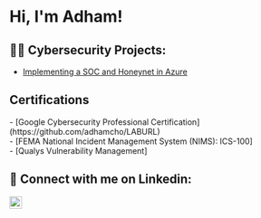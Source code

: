 <h1>Hi, I'm Adham! <br/>

<h2>👨‍💻 Cybersecurity Projects:</h2>

- [Implementing a SOC and Honeynet in Azure](https://github.com/adhamcho/SOCHoneypotLab)

<h2>  Certifications </h2>
- [Google Cybersecurity Professional Certification](https://github.com/adhamcho/LABURL) <br/>
- [FEMA National Incident Management System (NIMS): ICS-100] <br/>
- [Qualys Vulnerability Management] <br/>




<h2> 🤳 Connect with me on Linkedin:</h2>

[<img align="left" alt="JoshMadakor | LinkedIn" width="22px" src="https://cdn.jsdelivr.net/npm/simple-icons@v3/icons/linkedin.svg" />][linkedin]


[linkedin]: https://linkedin.com/in/adhamcho

<!--
**joshmadakor1/joshmadakor1** is a ✨ _special_ ✨ repository because its `README.md` (this file) appears on your GitHub profile.

Here are some ideas to get you started:

- 🔭 I’m currently working on ...
- 🌱 I’m currently learning ...
- 👯 I’m looking to collaborate on ...
- 🤔 I’m looking for help with ...
- 💬 Ask me about ...
- 📫 How to reach me: ...
- 😄 Pronouns: ...
- ⚡ Fun fact: ...
-->
